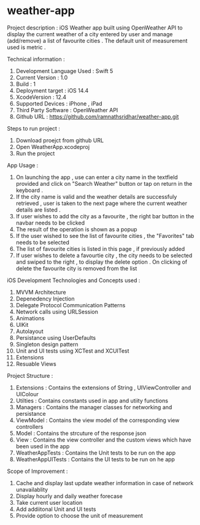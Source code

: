# weather-app

Project description :
iOS Weather app built using OpenWeather API to display the current weather of a city entered by user and manage (add/remove) a list of favourite cities . The default unit of measurement used is metric .

Technical information :
1. Development Language Used :  Swift 5
2. Current Version : 1.0
3. Build : 1
4. Deployment target : iOS 14.4
5. XcodeVersion : 12.4
6. Supported Devices : iPhone , iPad
7. Third Party Software : OpenWeather API
8. Github URL : https://github.com/ramnathsridhar/weather-app.git

Steps to run project :
1. Download proejct from github URL
2. Open WeatherApp.xcodeproj
3. Run the project

App Usage :
1. On launching the app , use can enter a city name in the textfield provided and click on "Search Weather" button or tap on return in the keyboard .
2. If the city name is valid and the weather details are successfuly retrieved , user is taken to the next page where the current weather details are listed .
3. If user wishes to add the city as a favourite , the right bar button in the navbar needs to be clicked 
4. The result of the operation is shown as a popup 
5. If the user wished to see the list of favourite cities , the "Favorites" tab needs to be selected 
6. The list of favourite cities is listed in this page , if previously added
7. If user wishes to delete a favourtie city , the city needs to be selected and swiped to the right , to display the delete option . On clicking of delete the favourite city is removed from the list

iOS Development Technologies and Concepts used :
1.   MVVM Architecture
2.   Depenedency Injection
3.   Delegate Protocol Communication Patterns
4.   Network calls using URLSession
5.   Animations
6.   UIKit
7.   Autolayout
8.   Persistance using UserDefaults
9.   Singleton design pattern
10. Unit and UI tests using XCTest and XCUITest
11. Extensions
12. Resuable Views

Project Structure : 
1.  Extensions : Contains the extensions of String , UIViewController and UIColour
2. Utilties : Contains constants used in app and utiity functions 
3. Managers : Contains the manager classes for networking and persistance
4. ViewModel : Contains the view model of the corresponding view controllers
5. Model : Contains the strcuture of the response json
6. View : Contains the view controller and the custom views which have been used in the app 
7. WeatherAppTests : Contains the Unit tests to be run on the app
8. WeatherAppUITests : Contains the UI tests to be run on he app

Scope of Improvement :
1. Cache and display last update weather information in case of network unavailablity 
2. Display hourly and daily weather forecase
3. Take current user location
4. Add addiitonal Unit and UI tests
5. Provide option to choose the unit of measurement 
